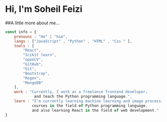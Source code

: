 <h1>Hi, I'm Soheil Feizi</h1>
<!-- <h2 color='red'>A little more about me...</h2> -->

##A little more about me...

```javascript
const info = {
    pronouns : "He" | "him",
    langs : ["JavaScript" , "Python" , "HTML" , "Css " ],
    tools : [
        "React",
        "Scikit learn",
        "openCV",
        "GitHub",
        "Git",
        "Bootstrap",
        "Regex",
        "MongoDB"
    ],
    work : "Currently, I work as a freelance frontend developer,
             and teach the Python programming language.",
    learn : "I'm currently learning machine learning and image processing
            courses in the field of Python programming language,
            and also learning React in the field of web development."
}
```
